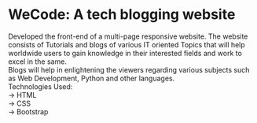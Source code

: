 # WeCode: A tech blogging website
Developed the front-end of a multi-page responsive website. The website consists of Tutorials and blogs of various IT oriented Topics that will help worldwide users to gain knowledge in their interested fields and work to excel in the same.\
Blogs will help in enlightening the viewers regarding various subjects such as Web Development, Python and other languages.\
Technologies Used:\
-> HTML\
-> CSS\
-> Bootstrap
